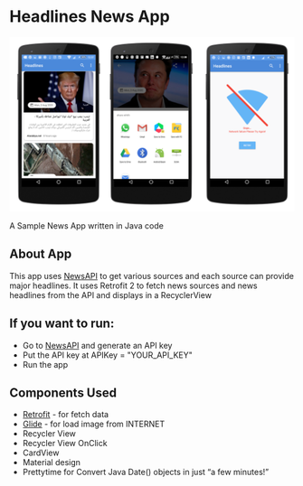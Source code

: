 
# Headlines News App

![Screenshot-HeadlinesNewsApp](screen.png)


A Sample News App written in Java code

## About App

This app uses [NewsAPI](https://newsapi.org/) to get various sources and each source can provide major headlines.
It uses Retrofit 2 to fetch news sources and news headlines from the API and displays in a RecyclerView

## If you want to run:

* Go to [NewsAPI](https://newsapi.org/) and generate an API key 
* Put the API key at APIKey = "YOUR_API_KEY"
* Run the app

## Components Used

* [Retrofit](https://square.github.io/retrofit/) - for fetch data
* [Glide](https://github.com/bumptech/glide) - for load image from INTERNET
* Recycler View
* Recycler View OnClick
* CardView
* Material design
* Prettytime for Convert Java Date() objects in just “a few minutes!”
